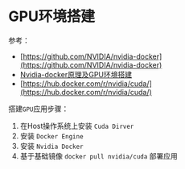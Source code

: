# GPU环境搭建
参考：
- [https://github.com/NVIDIA/nvidia-docker](https://github.com/NVIDIA/nvidia-docker)
- [Nvidia-docker原理及GPU环境搭建](https://tmcdcgeek.club/2017/11/16/nvidia-docker/)
- [https://hub.docker.com/r/nvidia/cuda/](https://hub.docker.com/r/nvidia/cuda/)


搭建`GPU`应用步骤：
1. 在Host操作系统上安装 `Cuda Dirver`
2. 安装 `Docker Engine`
3. 安装 `Nvidia Docker`
4. 基于基础镜像 `docker pull nvidia/cuda` 部署应用

